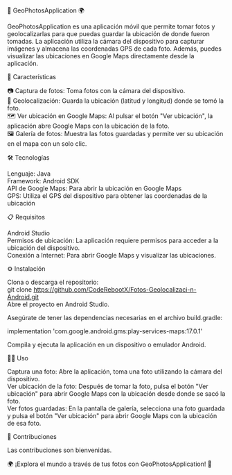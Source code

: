 📸 GeoPhotosApplication 🌍  
  
GeoPhotosApplication es una aplicación móvil que permite tomar fotos y geolocalizarlas para que puedas guardar la ubicación de donde fueron tomadas. La aplicación utiliza la cámara del dispositivo para capturar imágenes y almacena las coordenadas GPS de cada foto. Además, puedes visualizar las ubicaciones en Google Maps directamente desde la aplicación.  
  
🔑 Características  
  
📷 Captura de fotos: Toma fotos con la cámara del dispositivo.  
📍 Geolocalización: Guarda la ubicación (latitud y longitud) donde se tomó la foto.  
🗺️ Ver ubicación en Google Maps: Al pulsar el botón "Ver ubicación", la aplicación abre Google Maps con la ubicación de la foto.  
🖼️ Galería de fotos: Muestra las fotos guardadas y permite ver su ubicación en el mapa con un solo clic.  
  
🛠️ Tecnologías
  
Lenguaje: Java  
Framework: Android SDK  
API de Google Maps: Para abrir la ubicación en Google Maps  
GPS: Utiliza el GPS del dispositivo para obtener las coordenadas de la ubicación  
  
📋 Requisitos  
  
Android Studio  
Permisos de ubicación: La aplicación requiere permisos para acceder a la ubicación del dispositivo.  
Conexión a Internet: Para abrir Google Maps y visualizar las ubicaciones.  
  
⚙️ Instalación  
  
Clona o descarga el repositorio:  
git clone https://github.com/CodeRebootX/Fotos-Geolocalizaci-n-Android.git  
Abre el proyecto en Android Studio.  

Asegúrate de tener las dependencias necesarias en el archivo build.gradle:  

implementation 'com.google.android.gms:play-services-maps:17.0.1'  

Compila y ejecuta la aplicación en un dispositivo o emulador Android.  
  
🏃‍♂️ Uso  
  
Captura una foto: Abre la aplicación, toma una foto utilizando la cámara del dispositivo.  
Ver ubicación de la foto: Después de tomar la foto, pulsa el botón "Ver ubicación" para abrir Google Maps con la ubicación desde donde se sacó la foto.  
Ver fotos guardadas: En la pantalla de galería, selecciona una foto guardada y pulsa el botón "Ver ubicación" para abrir Google Maps con la ubicación de esa foto.  
  
🤝 Contribuciones  

Las contribuciones son bienvenidas.   
  
🌍 ¡Explora el mundo a través de tus fotos con GeoPhotosApplication! 📸  
